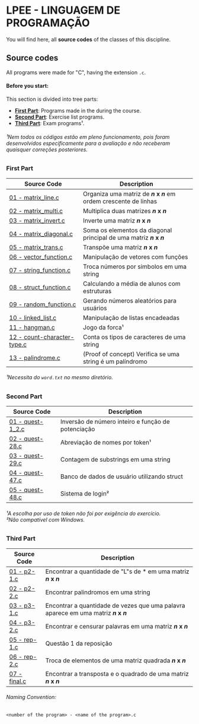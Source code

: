 # LPEE - LINGUAGEM DE PROGRAMAÇÃO

You will find here, all **source codes** of the classes of this discipline.


## Source codes
All programs were made for "C", having the extension `.c`.

#### Before you start:

This section is divided into tree parts:
- [**First Part**](#first-part): Programs made in the during the course.
- [**Second Part**](#second-part): Exercise list programs.
- [**Third Part**](#third-part): Exam programs¹.
###### ¹Nem todos os códigos estão em pleno funcionamento, pois foram desenvolvidos especificamente para a avaliação e não receberam quaisquer correções posteriores.

### First Part
|**Source Code**|**Description**|
|--|--|
|[01 - matrix_line.c][1_01]|Organiza uma matriz de **_n_ x _n_** em ordem crescente de linhas|
|[02 - matrix_multi.c][1_02]|Multiplica duas matrizes **_n_ x _n_**|
|[03 - matrix_invert.c][1_03]|Inverte uma matriz **_n_ x _n_**|
|[04 - matrix_diagonal.c][1_04]|Soma os elementos da diagonal principal de uma matriz **_n_ x _n_**|
|[05 - matrix_trans.c][1_05]|Transpõe uma matriz **_n_ x _n_**|
|[06 - vector_function.c][1_06]|Manipulação de vetores com funções|
|[07 - string_function.c][1_07]|Troca números por simbolos em uma string|
|[08 - struct_function.c][1_08]|Calculando a média de alunos com estruturas|
|[09 - random_function.c][1_09]|Gerando números aleatórios para usuários|
|[10 - linked_list.c][1_10]|Manipulação de listas encadeadas|
|[11 - hangman.c][1_11]|Jogo da forca¹|
|[12 - count-character-type.c][1_12]|Conta os tipos de caracteres de uma string|
|[13 - palindrome.c][1_13]|(Proof of concept) Verifica se uma string é um palíndromo|
###### ¹Necessita do `word.txt` no mesmo diretório.

### Second Part
|**Source Code**|**Description**|
|--|--|
|[01 - quest-1_2.c][2_01]|Inversão de número inteiro e função de potenciação|
|[02 - quest-28.c][2_02]|Abreviação de nomes por token¹|
|[03 - quest-29.c][2_03]|Contagem de substrings em uma string|
|[04 - quest-47.c][2_04]|Banco de dados de usuário utilizando struct|
|[05 - quest-48.c][2_05]|Sistema de login²|
<h6>
    ¹A escolha por uso de token não foi por exigência do exercício.<br>
    ²Não compatível com Windows.
</h6>

### Third Part
|**Source Code**|**Description**|
|--|--|
|[01 - p2-1.c][3_01]|Encontrar a quantidade de "L"s de * em uma matriz **_n_ x _n_**|
|[02 - p2-2.c][3_02]|Encontrar palindromos em uma string|
|[03 - p3-1.c][3_03]|Encontrar a quantidade de vezes que uma palavra aparece em uma matriz **_n_ x _n_**|
|[04 - p3-2.c][3_04]|Encontrar e censurar palavras em uma matriz **_n_ x _n_**|
|[05 - rep-1.c][3_05]|Questão 1 da reposição|
|[06 - rep-2.c][3_06]|Troca de elementos de uma matriz quadrada **_n_ x _n_**|
|[07 - final.c][3_07]|Encontrar a transposta e o quadrado de uma matriz **_n_ x _n_**|

###### Naming Convention:
`<number of the program> - <name of the program>.c`

<!-- links variables -->
[1_01]: https://github.com/edubr029/ufma/blob/main/LPEE/matrix_line.c
[1_02]: https://github.com/edubr029/ufma/blob/main/LPEE/matrix_multi.c
[1_03]: https://github.com/edubr029/ufma/blob/main/LPEE/matrix_invert.c
[1_04]: https://github.com/edubr029/ufma/blob/main/LPEE/matrix_diagonal.c
[1_05]: https://github.com/edubr029/ufma/blob/main/LPEE/matrix_trans.c
[1_06]: https://github.com/edubr029/ufma/blob/main/LPEE/vector_function.c
[1_07]: https://github.com/edubr029/ufma/blob/main/LPEE/string_function.c
[1_08]: https://github.com/edubr029/ufma/blob/main/LPEE/struct_function.c
[1_09]: https://github.com/edubr029/ufma/blob/main/LPEE/random_function.c
[1_10]: https://github.com/edubr029/ufma/blob/main/LPEE/linked_list.c
[1_11]: https://github.com/edubr029/ufma/blob/main/LPEE/hangman.c
[1_12]: https://github.com/edubr029/ufma/blob/main/LPEE/count-character-type.c
[1_13]: https://github.com/edubr029/ufma/blob/main/LPEE/palindrome.c

[2_01]: https://github.com/edubr029/ufma/blob/main/LPEE/exercice_list/quest-1_2.c
[2_02]: https://github.com/edubr029/ufma/blob/main/LPEE/exercice_list/quest-28.c
[2_03]: https://github.com/edubr029/ufma/blob/main/LPEE/exercice_list/quest-29.c
[2_04]: https://github.com/edubr029/ufma/blob/main/LPEE/exercice_list/quest-47.c
[2_05]: https://github.com/edubr029/ufma/blob/main/LPEE/exercice_list/quest-48.c

[3_01]: https://github.com/edubr029/ufma/blob/main/LPEE/exam/p2-1.c
[3_02]: https://github.com/edubr029/ufma/blob/main/LPEE/exam/p2-2.c
[3_03]: https://github.com/edubr029/ufma/blob/main/LPEE/exam/p3-1.c
[3_04]: https://github.com/edubr029/ufma/blob/main/LPEE/exam/p3-2.c
[3_05]: https://github.com/edubr029/ufma/blob/main/LPEE/exam/rep-1.c
[3_06]: https://github.com/edubr029/ufma/blob/main/LPEE/exam/rep-2.c
[3_07]: https://github.com/edubr029/ufma/blob/main/LPEE/exam/final.c